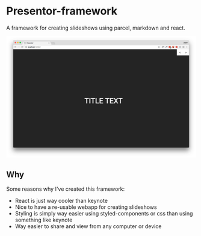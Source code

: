 # Presentor-framework

A framework for creating slideshows using parcel, markdown and react.

![Screenshot](.github/screenshot.png)

## Why

Some reasons why I've created this framework:

* React is just way cooler than keynote
* Nice to have a re-usable webapp for creating slideshows
* Styling is simply way easier using styled-components or css than using something like keynote
* Way easier to share and view from any computer or device